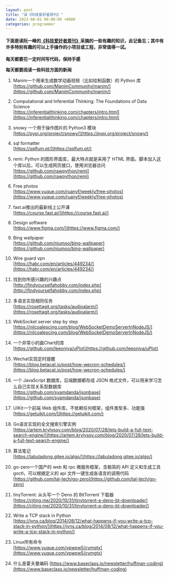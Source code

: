 ```yaml
---
layout: post
title: "读《科技爱好者周刊》"
date: 2023-08-01 00:00:00 +0800
categories: programmer
--- 
```

#### 下面是读阮一峰的[《科技爱好者周刊》](https://www.ruanyifeng.com/blog/)采摘的一些有趣的知识，此记备忘；其中有许多特别有趣的可以上手操作的小项目或工程，非常值得一试。

**每天都要花一定时间写代码，保持手感**

**每天都要阅读一些科技方面的新闻**

1. Manim一个用来生成数学动画视频（比如绘制函数）的 Python 库  
[https://github.com/ManimCommunity/manim/](https://github.com/ManimCommunity/manim/)

2. Computational and Inferential Thinking: The Foundations of Data Science  
[https://inferentialthinking.com/chapters/intro.html](https://inferentialthinking.com/chapters/intro.html)

3. snowy 一个用于操作图片的 Python3 模块  
[https://pypi.org/project/snowy/](https://pypi.org/project/snowy/)

4. sql formatter  
[https://sqlfum.pt/](https://sqlfum.pt/)

5. remi: Python 的图形界面库，最大特点就是采用了 HTML 界面。脚本加入这个库以后，可以生成网页接口，使用浏览器访问  
[https://github.com/rawpython/remi](https://github.com/rawpython/remi)

6. Free photos  
[https://www.yuque.com/ruanyf/weekly/free-photos](https://www.yuque.com/ruanyf/weekly/free-photos)

7. fast.ai推出的最新线上公开课  
[https://course.fast.ai/](https://course.fast.ai/)

8. Design software  
[https://www.figma.com/](https://www.figma.com/)

9. Bing wallpaper  
[https://github.com/niumoo/bing-wallpaper](https://github.com/niumoo/bing-wallpaper)

10. Wire guard vpn  
[https://habr.com/en/articles/449234/](https://habr.com/en/articles/449234/)

11. 找到你所感兴趣的兴趣点  
[http://findyourselfahobby.com/index.php](http://findyourselfahobby.com/index.php)

12. 多语言实现相同任务  
[https://rosettagit.org/tasks/audioalarm/](https://rosettagit.org/tasks/audioalarm/)

13. WebSocket server step by step  
[https://nilcoalescing.com/blog/WebSocketDemoServerInNodeJS/](https://nilcoalescing.com/blog/WebSocketDemoServerInNodeJS/)

14. 一个非常小的画Chart的库  
[https://github.com/leeoniya/uPlot](https://github.com/leeoniya/uPlot)

15. Wechat实现定时提醒  
[https://blog.betacat.io/post/how-wecron-schedules/](https://blog.betacat.io/post/how-wecron-schedules/)

16. 一个 JavaScript 数据库，后端数据都存成 JSON 格式文件，可以用来学习怎么自己实现关系型数据库  
[https://github.com/syamdanda/jsonbase](https://github.com/syamdanda/jsonbase)

17. UIKit一个前端 Web 组件库，不依赖任何框架，组件类型多、功能强  
[https://getuikit.com/](https://getuikit.com/)

18. Go语言实现的全文搜索引擎实例  
[https://artem.krylysov.com/blog/2020/07/28/lets-build-a-full-text-search-engine/](https://artem.krylysov.com/blog/2020/07/28/lets-build-a-full-text-search-engine/)

19. 算法笔记  
[https://labuladong.gitee.io/algo/](https://labuladong.gitee.io/algo/)

20. go-zero一个国产的 web 和 rpc 微服务框架，含极简的 API 定义和生成工具 goctl，可以根据定义的 api 文件一键生成各语言的调用代码  
[https://github.com/tal-tech/go-zero](https://github.com/tal-tech/go-zero)

21. tinyTorrent: 从头写一个 Deno 的 BitTorrent 下载器  
[https://cjting.me/2020/10/31/tinytorrent-a-deno-bt-downloader](https://cjting.me/2020/10/31/tinytorrent-a-deno-bt-downloader/)

22. Write a TCP stack in Python  
[https://jvns.ca/blog/2014/08/12/what-happens-if-you-write-a-tcp-stack-in-python/](https://jvns.ca/blog/2014/08/12/what-happens-if-you-write-a-tcp-stack-in-python/)

23. Linux所有命令  
[https://www.yuque.com/vpwpw5/cymgtx](https://www.yuque.com/vpwpw5/cymgtx)

24. 什么是霍夫曼编码
[https://www.baseclass.io/newsletter/huffman-coding](https://www.baseclass.io/newsletter/huffman-coding)

